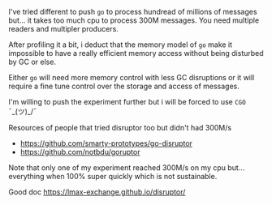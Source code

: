 I've tried different to push `go` to process hundread of millions of messages but... it takes too much cpu to process 300M messages. You need multiple readers and multipler producers.

After profiling it a bit, i deduct that the memory model of `go` make it impossible to have a really efficient memory access without being disturbed by GC or else.

Either `go` will need more memory control with less GC disruptions or it will require a fine tune control over the storage and access of messages. 

I'm willing to push the experiment further but i will be forced to use `CGO` ¯\_(ツ)_/¯

Resources of people that tried disruptor too but didn't had 300M/s 
- https://github.com/smarty-prototypes/go-disruptor
- https://github.com/notbdu/goruptor

Note that only one of my experiment reached 300M/s on my cpu but... everything when 100% super quickly which is not sustainable.

Good doc https://lmax-exchange.github.io/disruptor/

